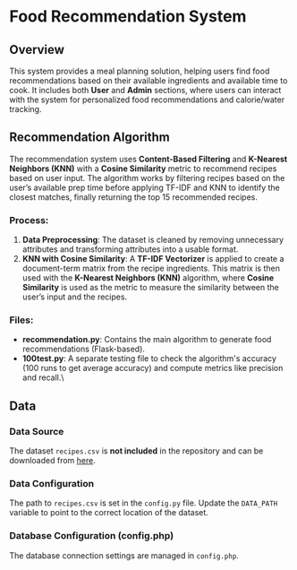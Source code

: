 # Food Recommendation System

## Overview

This system provides a meal planning solution, helping users find food recommendations based on their available ingredients and available time to cook. It includes both **User** and **Admin** sections, where users can interact with the system for personalized food recommendations and calorie/water tracking.

## Recommendation Algorithm

The recommendation system uses **Content-Based Filtering** and **K-Nearest Neighbors (KNN)** with a **Cosine Similarity** metric to recommend recipes based on user input.
The algorithm works by filtering recipes based on the user’s available prep time before applying TF-IDF and KNN to identify the closest matches, finally returning the top 15 recommended recipes.

### Process:
1. **Data Preprocessing**: The dataset is cleaned by removing unnecessary attributes and transforming attributes into a usable format.
2. **KNN with Cosine Similarity**: A **TF-IDF Vectorizer** is applied to create a document-term matrix from the recipe ingredients.
   This matrix is then used with the **K-Nearest Neighbors (KNN)** algorithm, where **Cosine Similarity** is used as the metric to measure the similarity between the user’s input and the recipes.


### Files:
- **recommendation.py**: Contains the main algorithm to generate food recommendations (Flask-based).
- **100test.py**: A separate testing file to check the algorithm's accuracy (100 runs to get average accuracy) and compute metrics like precision and recall.\


## Data

### Data Source
The dataset `recipes.csv` is **not included** in the repository and can be downloaded from [here](https://www.kaggle.com/datasets/irkaal/foodcom-recipes-and-reviews).

### Data Configuration
The path to `recipes.csv` is set in the `config.py` file. Update the `DATA_PATH` variable to point to the correct location of the dataset.

### Database Configuration (config.php)
The database connection settings are managed in `config.php`.
